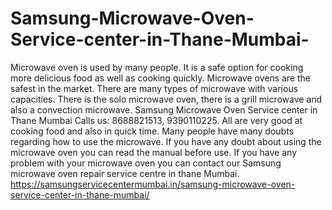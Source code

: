# Samsung-Microwave-Oven-Service-center-in-Thane-Mumbai-
 Microwave oven is used by many people. It is a safe option for cooking more delicious food as well as cooking quickly.  Microwave ovens are the safest in the market. There are many types of microwave with various capacities. There is the solo microwave oven, there is a grill microwave and also a convection microwave. Samsung Microwave Oven Service center in Thane Mumbai Calls us: 8688821513, 9390110225.   All are very good at cooking food and also in quick time.  Many people have many doubts regarding how to use the microwave. If you have any doubt about using the microwave oven you can read the manual before use. If you have any problem with your microwave oven you can contact our Samsung  microwave oven repair service centre in thane Mumbai.  https://samsungservicecentermumbai.in/samsung-microwave-oven-service-center-in-thane-mumbai/

